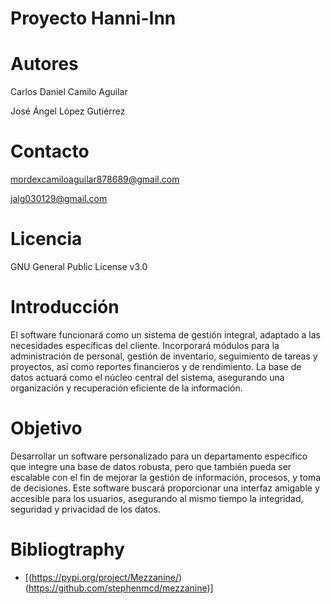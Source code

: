 # Proyecto Hanni-Inn

# Autores
Carlos Daniel Camilo Aguilar

José Ángel López Gutiérrez

# Contacto
mordexcamiloaguilar878689@gmail.com

jalg030129@gmail.com

# Licencia
GNU General Public License v3.0

# Introducción
El software funcionará como un sistema de gestión integral, adaptado a las necesidades específicas del 
cliente. Incorporará módulos para la administración de personal, gestión de inventario, 
seguimiento de tareas y proyectos, así como reportes financieros y de rendimiento. La base de datos actuará 
como el núcleo central del sistema, asegurando una organización y recuperación eficiente de la información.

# Objetivo
Desarrollar un software personalizado para un departamento específico que integre una base de datos robusta, 
pero que también pueda ser escalable con el fin de mejorar la gestión de información, procesos, y toma de 
decisiones. Este software buscará proporcionar una interfaz amigable y accesible para los usuarios, 
asegurando al mismo tiempo la integridad, seguridad y privacidad de los datos.

# Bibliogtraphy
- [(https://pypi.org/project/Mezzanine/)(https://github.com/stephenmcd/mezzanine)]

